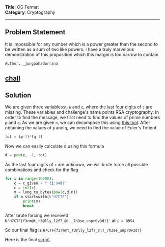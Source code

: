 **Title**: OG Fermat  
**Category**: Cryptography

---

## **Problem Statement**

It is impossible for any number which is a power greater than the second to be written as a sum of two like powers. I have a truly marvelous demonstration of this proposition which this margin is too narrow to contain.

`Author: _jungbahadurrana`

[chall](Files/chall)
 
---

## **Solution**

We are given three variables:`n`, `e` and `c`, where the last four digits of `c` are missing. These variables and challenge's name points RSA cryptography. In order to find the message, we first need to find the values of prime numbers `p` and `q`. As we are given `n`, we can decompose this using [this tool](https://www.alpertron.com.ar/ECM.HTM). After obtaining the values of `p` and `q`, we need to find the value of Euler's Totient.

```py
tot = (p-1)*(q-1)
```

Now we can easily calculate d using this formula

```py
d = pow(e, -1, tot)
```

As the last four digits of `c` are unknown, we will brute force all possible combinations and check for the flag.

```py
for i in range(10000):
    c = c_given + f'{i:04d}'
    c = int(c)
    m = long_to_bytes(pow(c,d,n))
    if m.startswith(b'H7CTF'):
        print(m)
        break
```

After brute forcing we received `b'H7CTF{f3rm@t_r3@lly_l2f7_@!!_7h3se_unpr0v3d!}'` at `i = 8994`

So our final flag is `H7CTF{f3rm@t_r3@lly_l2f7_@!!_7h3se_unpr0v3d!}`

Here is the final [script](Files/script.py).
